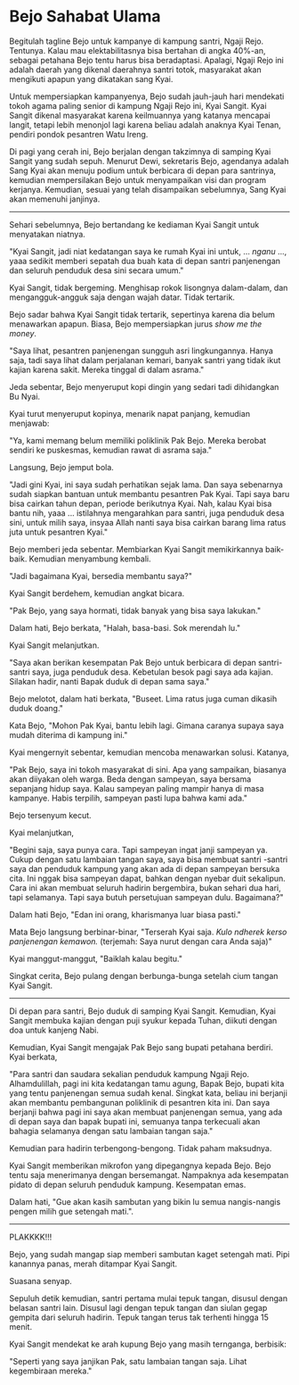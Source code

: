 # Bejo Sahabat Ulama



Begitulah tagline Bejo untuk kampanye di kampung santri, Ngaji Rejo. Tentunya. Kalau mau elektabilitasnya bisa bertahan di angka 40%-an, sebagai petahana Bejo tentu harus bisa beradaptasi. Apalagi, Ngaji Rejo ini adalah daerah yang dikenal daerahnya santri totok, masyarakat akan mengikuti apapun yang dikatakan sang Kyai.

Untuk mempersiapkan kampanyenya, Bejo sudah jauh-jauh hari mendekati tokoh agama paling senior di kampung Ngaji Rejo ini, Kyai Sangit. Kyai Sangit dikenal masyarakat karena keilmuannya yang katanya mencapai langit, tetapi lebih menonjol lagi karena beliau adalah anaknya Kyai Tenan, pendiri pondok pesantren Watu Ireng.

Di pagi yang cerah ini, Bejo berjalan dengan takzimnya di samping Kyai Sangit yang sudah sepuh. Menurut Dewi, sekretaris Bejo, agendanya adalah Sang Kyai akan menuju podium untuk berbicara di depan para santrinya, kemudian mempersilakan Bejo untuk menyampaikan visi dan program kerjanya. Kemudian, sesuai yang telah disampaikan sebelumnya, Sang Kyai akan memenuhi janjinya.

***

Sehari sebelumnya, Bejo bertandang ke kediaman Kyai Sangit untuk menyatakan niatnya.

"Kyai Sangit, jadi niat kedatangan saya ke rumah Kyai ini untuk, ... *nganu* ..., yaaa sedikit memberi sepatah dua buah kata di depan santri panjenengan dan seluruh penduduk desa sini secara umum."

Kyai Sangit, tidak bergeming. Menghisap rokok lisongnya dalam-dalam, dan mengangguk-angguk saja dengan wajah datar. Tidak tertarik.

Bejo sadar bahwa Kyai Sangit tidak tertarik, sepertinya karena dia belum menawarkan apapun. Biasa, Bejo mempersiapkan jurus *show me the money*.

"Saya lihat, pesantren panjenengan sungguh asri lingkungannya. Hanya saja, tadi saya lihat dalam perjalanan kemari, banyak santri yang tidak ikut kajian karena sakit. Mereka tinggal di dalam asrama."

Jeda sebentar, Bejo menyeruput kopi dingin yang sedari tadi dihidangkan Bu Nyai. 

Kyai turut menyeruput kopinya, menarik napat panjang, kemudian menjawab:

"Ya, kami memang belum memiliki poliklinik Pak Bejo. Mereka berobat sendiri ke puskesmas, kemudian rawat di asrama saja."

Langsung, Bejo jemput bola.

"Jadi gini Kyai, ini saya sudah perhatikan sejak lama. Dan saya sebenarnya sudah siapkan bantuan untuk membantu pesantren Pak Kyai. Tapi saya baru bisa cairkan tahun depan, periode berikutnya Kyai. Nah, kalau Kyai bisa bantu nih, yaaa ... istilahnya mengarahkan para santri, juga penduduk desa sini, untuk milih saya, insyaa Allah nanti saya bisa cairkan barang lima ratus juta untuk pesantren Kyai."

Bejo memberi jeda sebentar. Membiarkan Kyai Sangit memikirkannya baik-baik. Kemudian menyambung kembali.

"Jadi bagaimana Kyai, bersedia membantu saya?"

Kyai Sangit berdehem, kemudian angkat bicara.

"Pak Bejo, yang saya hormati, tidak banyak yang bisa saya lakukan."

Dalam hati, Bejo berkata, "Halah, basa-basi. Sok merendah lu."

Kyai Sangit melanjutkan.

"Saya akan berikan kesempatan Pak Bejo untuk berbicara di depan santri-santri saya, juga penduduk desa. Kebetulan besok pagi saya ada kajian. Silakan hadir, nanti Bapak duduk di depan sama saya."

Bejo melotot, dalam hati berkata, "Buseet. Lima ratus juga cuman dikasih duduk doang."

Kata Bejo, "Mohon Pak Kyai, bantu lebih lagi. Gimana caranya supaya saya mudah diterima di kampung ini."

Kyai mengernyit sebentar, kemudian mencoba menawarkan solusi. Katanya,

"Pak Bejo, saya ini tokoh masyarakat di sini. Apa yang sampaikan, biasanya akan diiyakan oleh warga. Beda dengan sampeyan, saya bersama sepanjang hidup saya. Kalau sampeyan paling mampir hanya di masa kampanye. Habis terpilih, sampeyan pasti lupa bahwa kami ada."

Bejo tersenyum kecut.

Kyai melanjutkan,

"Begini saja, saya punya cara. Tapi sampeyan ingat janji sampeyan ya. Cukup dengan satu lambaian tangan saya, saya bisa membuat santri -santri saya dan penduduk kampung yang akan ada di depan sampeyan bersuka cita. Ini nggak bisa sampeyan dapat, bahkan dengan nyebar duit sekalipun. Cara ini akan membuat seluruh hadirin bergembira, bukan sehari dua hari, tapi selamanya. Tapi saya butuh persetujuan sampeyan dulu. Bagaimana?"

Dalam hati Bejo, "Edan ini orang, kharismanya luar biasa pasti."

Mata Bejo langsung berbinar-binar, "Terserah Kyai saja. *Kulo ndherek kerso panjenengan kemawon.* (terjemah: Saya nurut dengan cara Anda saja)"

Kyai manggut-manggut, "Baiklah kalau begitu."

Singkat cerita, Bejo pulang dengan berbunga-bunga setelah cium tangan Kyai Sangit.

***

Di depan para santri, Bejo duduk di samping Kyai Sangit. Kemudian, Kyai Sangit membuka kajian dengan puji syukur kepada Tuhan, diikuti dengan doa untuk kanjeng Nabi.

Kemudian, Kyai Sangit mengajak Pak Bejo sang bupati petahana berdiri. Kyai berkata,

"Para santri dan saudara sekalian penduduk kampung Ngaji Rejo. Alhamdulillah, pagi ini kita kedatangan tamu agung, Bapak Bejo, bupati kita yang tentu panjenengan semua sudah kenal. Singkat kata, beliau ini berjanji akan membantu pembangunan poliklinik di pesantren kita ini. Dan saya berjanji bahwa pagi ini saya akan membuat panjenengan semua, yang ada di depan saya dan bapak bupati ini, semuanya tanpa terkecuali akan bahagia selamanya dengan satu lambaian tangan saja."

Kemudian para hadirin terbengong-bengong. Tidak paham maksudnya.

Kyai Sangit memberikan mikrofon yang dipegangnya kepada Bejo. Bejo tentu saja menerimanya dengan bersemangat. Nampaknya ada kesempatan pidato di depan seluruh penduduk kampung. Kesempatan emas. 

Dalam hati, "Gue akan kasih sambutan yang bikin lu semua nangis-nangis pengen milih gue setengah mati.".

***

PLAKKKK!!!

Bejo, yang sudah mangap siap memberi sambutan kaget setengah mati. Pipi kanannya panas, merah ditampar Kyai Sangit.

Suasana senyap.

Sepuluh detik kemudian, santri pertama mulai tepuk tangan, disusul dengan belasan santri lain. Disusul lagi dengan tepuk tangan dan siulan gegap gempita dari seluruh hadirin. Tepuk tangan terus tak terhenti hingga 15 menit.

Kyai Sangit mendekat ke arah kupung Bejo yang masih ternganga, berbisik:

"Seperti yang saya janjikan Pak, satu lambaian tangan saja. Lihat kegembiraan mereka."

